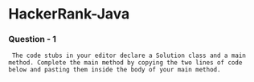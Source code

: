 # HackerRank-Java
 
 ### Question - 1
     The code stubs in your editor declare a Solution class and a main method. Complete the main method by copying the two lines of code below and pasting them inside the body of your main method.
